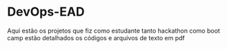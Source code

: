 # DevOps-EAD
Aqui estão os projetos que fiz como estudante tanto hackathon como boot camp
estão detalhados os códigos e arquivos de texto em pdf
